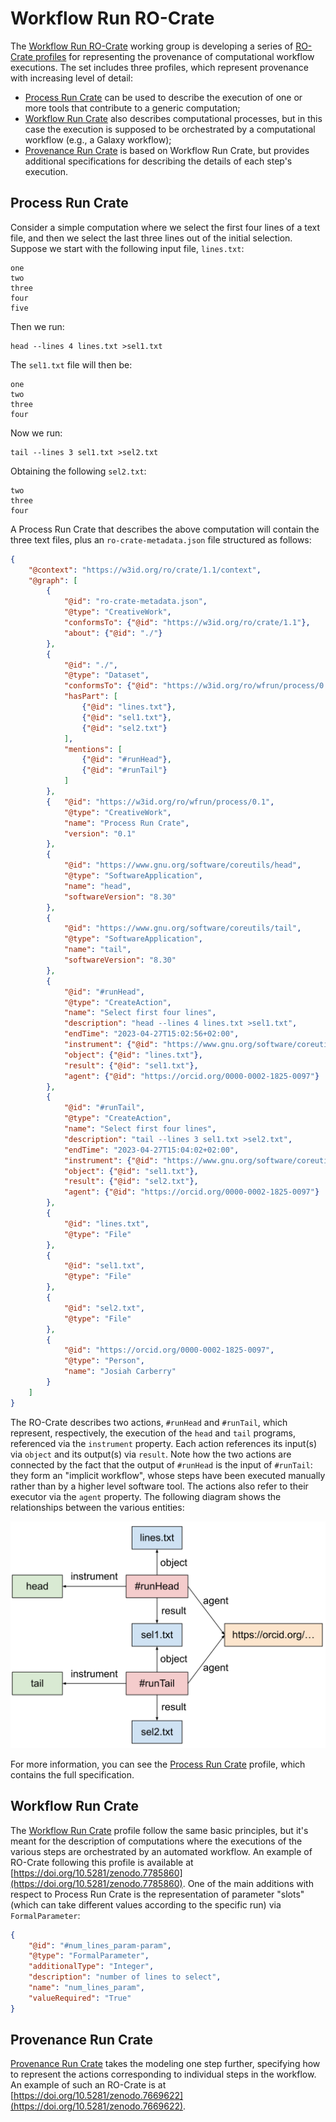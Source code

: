 # Workflow Run RO-Crate

The [Workflow Run RO-Crate](https://www.researchobject.org/workflow-run-crate/) working group is developing a series of [RO-Crate profiles](https://www.researchobject.org/ro-crate/profiles.html) for representing the provenance of computational workflow executions. The set includes three profiles, which represent provenance with increasing level of detail:

* [Process Run Crate](https://w3id.org/ro/wfrun/process) can be used to describe the execution of one or more tools that contribute to a generic computation;
* [Workflow Run Crate](https://w3id.org/ro/wfrun/workflow) also describes computational processes, but in this case the execution is supposed to be orchestrated by a computational workflow (e.g., a Galaxy workflow);
* [Provenance Run Crate](https://w3id.org/ro/wfrun/provenance) is based on Workflow Run Crate, but provides additional specifications for describing the details of each step's execution.


## Process Run Crate

Consider a simple computation where we select the first four lines of a text file, and then we select the last three lines out of the initial selection. Suppose we start with the following input file, `lines.txt`:

```
one
two
three
four
five
```

Then we run:

```
head --lines 4 lines.txt >sel1.txt
```

The `sel1.txt` file will then be:

```
one
two
three
four
```

Now we run:

```
tail --lines 3 sel1.txt >sel2.txt
```

Obtaining the following `sel2.txt`:

```
two
three
four
```

A Process Run Crate that describes the above computation will contain the three text files, plus an `ro-crate-metadata.json` file structured as follows:

```json
{
    "@context": "https://w3id.org/ro/crate/1.1/context",
    "@graph": [
        {
            "@id": "ro-crate-metadata.json",
            "@type": "CreativeWork",
            "conformsTo": {"@id": "https://w3id.org/ro/crate/1.1"},
            "about": {"@id": "./"}
        },
        {
            "@id": "./",
            "@type": "Dataset",
            "conformsTo": {"@id": "https://w3id.org/ro/wfrun/process/0.1"},
            "hasPart": [
                {"@id": "lines.txt"},
                {"@id": "sel1.txt"},
                {"@id": "sel2.txt"}
            ],
            "mentions": [
                {"@id": "#runHead"},
                {"@id": "#runTail"}
            ]
        },
        {   "@id": "https://w3id.org/ro/wfrun/process/0.1",
            "@type": "CreativeWork",
            "name": "Process Run Crate",
            "version": "0.1"
        },
        {
            "@id": "https://www.gnu.org/software/coreutils/head",
            "@type": "SoftwareApplication",
            "name": "head",
            "softwareVersion": "8.30"
        },
        {
            "@id": "https://www.gnu.org/software/coreutils/tail",
            "@type": "SoftwareApplication",
            "name": "tail",
            "softwareVersion": "8.30"
        },
        {
            "@id": "#runHead",
            "@type": "CreateAction",
            "name": "Select first four lines",
            "description": "head --lines 4 lines.txt >sel1.txt",
            "endTime": "2023-04-27T15:02:56+02:00",
            "instrument": {"@id": "https://www.gnu.org/software/coreutils/head"},
            "object": {"@id": "lines.txt"},
            "result": {"@id": "sel1.txt"},
            "agent": {"@id": "https://orcid.org/0000-0002-1825-0097"}
        },
        {
            "@id": "#runTail",
            "@type": "CreateAction",
            "name": "Select first four lines",
            "description": "tail --lines 3 sel1.txt >sel2.txt",
            "endTime": "2023-04-27T15:04:02+02:00",
            "instrument": {"@id": "https://www.gnu.org/software/coreutils/tail"},
            "object": {"@id": "sel1.txt"},
            "result": {"@id": "sel2.txt"},
            "agent": {"@id": "https://orcid.org/0000-0002-1825-0097"}
        },
        {
            "@id": "lines.txt",
            "@type": "File"
        },
        {
            "@id": "sel1.txt",
            "@type": "File"
        },
        {
            "@id": "sel2.txt",
            "@type": "File"
        },
        {
            "@id": "https://orcid.org/0000-0002-1825-0097",
            "@type": "Person",
            "name": "Josiah Carberry"
        }
    ]
}
```

The RO-Crate describes two actions, `#runHead` and `#runTail`, which represent, respectively, the execution of the `head` and `tail` programs, referenced via the `instrument` property. Each action references its input(s) via `object` and its output(s) via `result`. Note how the two actions are connected by the fact that the output of `#runHead` is the input of `#runTail`: they form an "implicit workflow", whose steps have been executed manually rather than by a higher level software tool. The actions also refer to their executor via the `agent` property. The following diagram shows the relationships between the various entities:

<img alt="head-tail diagram" src="img/head-tail-diagram.svg" width="600" />

For more information, you can see the [Process Run Crate](https://w3id.org/ro/wfrun/process) profile, which contains the full specification.


## Workflow Run Crate

The [Workflow Run Crate](https://w3id.org/ro/wfrun/workflow) profile follow the same basic principles, but it's meant for the description of computations where the executions of the various steps are orchestrated by an automated workflow. An example of RO-Crate following this profile is available at [https://doi.org/10.5281/zenodo.7785860](https://doi.org/10.5281/zenodo.7785860). One of the main additions with respect to Process Run Crate is the representation of parameter "slots" (which can take different values according to the specific run) via `FormalParameter`:

```json
{
    "@id": "#num_lines_param-param",
    "@type": "FormalParameter",
    "additionalType": "Integer",
    "description": "number of lines to select",
    "name": "num_lines_param",
    "valueRequired": "True"
}
```


## Provenance Run Crate

[Provenance Run Crate](https://w3id.org/ro/wfrun/provenance) takes the modeling one step further, specifying how to represent the actions corresponding to individual steps in the workflow. An example of such an RO-Crate is at [https://doi.org/10.5281/zenodo.7669622](https://doi.org/10.5281/zenodo.7669622).
